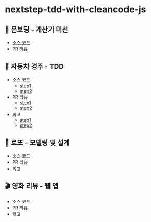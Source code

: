 # nextstep-tdd-with-cleancode-js

## 🚀 온보딩 - 계산기 미션

- [소스 코드](https://github.com/jinyoung234/js-jest-calculator/commits/jinyoung234)
- [PR 리뷰](https://github.com/next-step/js-jest-calculator/pull/2)

## 🚗 자동차 경주 - TDD
- 소스 코드
  - [step1](https://github.com/jinyoung234/js-racingcar/tree/step1) 
  - [step2](https://github.com/jinyoung234/js-racingcar/tree/step2) 
- PR 리뷰
  - [step1](https://github.com/next-step/js-racingcar/pull/153)
  - [step2](https://github.com/next-step/js-racingcar/pull/185) 
- 회고
  - [step1](https://velog.io/@jinyoung234/NEXT-STEP-1%EC%A3%BC%EC%B0%A8-%EB%AF%B8%EC%85%98%EC%9E%90%EB%8F%99%EC%B0%A8-%EA%B2%BD%EC%A3%BC#static-class-object) 
  - [step2](https://github.com/jinyoung234/js-racingcar/tree/step1](https://velog.io/@jinyoung234/NEXT-STEP-2%EC%A3%BC%EC%B0%A8-%EB%AF%B8%EC%85%98%EC%9E%90%EB%8F%99%EC%B0%A8-%EA%B2%BD%EC%A3%BC-step2)https://velog.io/@jinyoung234/NEXT-STEP-2%EC%A3%BC%EC%B0%A8-%EB%AF%B8%EC%85%98%EC%9E%90%EB%8F%99%EC%B0%A8-%EA%B2%BD%EC%A3%BC-step2) 
## 🥇 로또 - 모델링 및 설계

- 소스 코드
- PR 리뷰
- 회고

## 🎬 영화 리뷰 - 웹 앱

- 소스 코드
- PR 리뷰
- 회고
